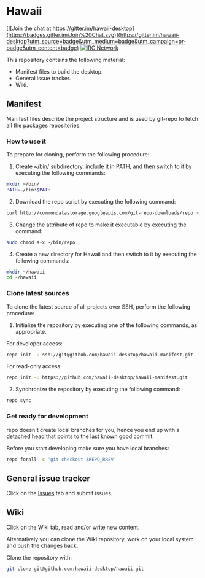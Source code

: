 Hawaii
======

[![Join the chat at https://gitter.im/hawaii-desktop](https://badges.gitter.im/Join%20Chat.svg)](https://gitter.im/hawaii-desktop?utm_source=badge&utm_medium=badge&utm_campaign=pr-badge&utm_content=badge)
[![IRC Network](https://img.shields.io/badge/irc-freenode-blue.svg "IRC Freenode")](https://webchat.freenode.net/?channels=hawaii-desktop)

This repository contains the following material:

* Manifest files to build the desktop.
* General issue tracker.
* Wiki.

## Manifest

Manifest files describe the project structure and is used by git-repo
to fetch all the packages repositories.

### How to use it

To prepare for cloning, perform the following procedure:

1. Create ~/bin/ subdirectory, include it in PATH, and then switch to it by executing the following commands:

```sh
mkdir ~/bin/
PATH=~/bin:$PATH
```

2. Download the repo script by executing the following command:

```sh
curl http://commondatastorage.googleapis.com/git-repo-downloads/repo > ~/bin/repo
```

3. Change the attribute of repo to make it executable by executing the command:

```sh
sudo chmod a+x ~/bin/repo
```

4. Create a new directory for Hawaii and then switch to it by executing the following commands:

```sh
mkdir ~/hawaii
cd ~/hawaii
```

### Clone latest sources

To clone the latest source of all projects over SSH, perform the following procedure:

1. Initialize the repository by executing one of the following commands, as appropriate.

For developer access:

```sh
repo init -u ssh://git@github.com/hawaii-desktop/hawaii-manifest.git
```

For read-only access:

```sh
repo init -u https://github.com/hawaii-desktop/hawaii-manifest.git
```

2. Synchronize the repository by executing the following command:

```sh
repo sync
```

### Get ready for development

repo doesn't create local branches for you, hence you end up with a
detached head that points to the last known good commit.

Before you start developing make sure you have local branches:

```sh
repo forall -c 'git checkout $REPO_RREV'
```

## General issue tracker

Click on the [Issues](https://github.com/hawaii-desktop/hawaii/issues) tab
and submit issues.

## Wiki

Click on the [Wiki](https://github.com/hawaii-desktop/hawaii/wiki) tab, read and/or write new content.

Alternatively you can clone the Wiki repository, work on your local system and push the changes back.

Clone the repository with:

```sh
git clone git@github.com:hawaii-desktop/hawaii.git
```
